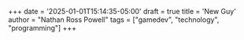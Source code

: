 +++
date = '2025-01-01T15:14:35-05:00'
draft = true
title = 'New Guy'
author = "Nathan Ross Powell"
tags = ["gamedev", "technology", "programming"]
+++
